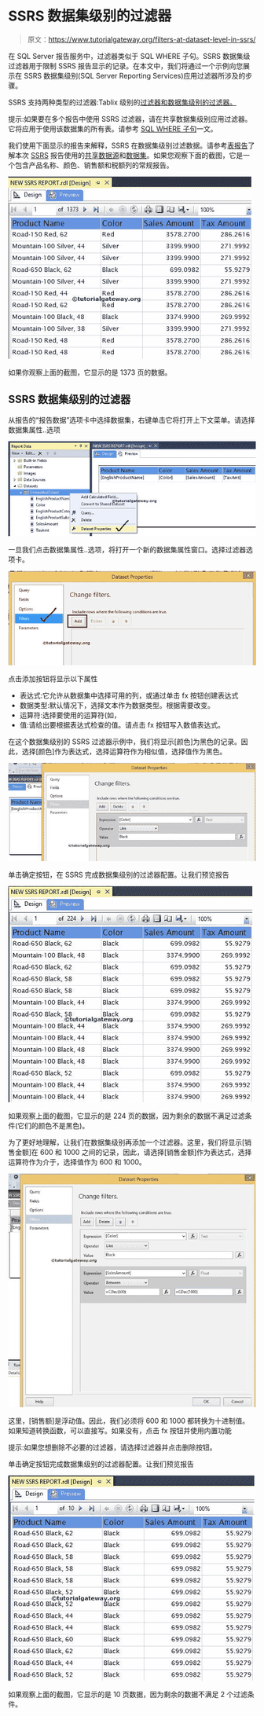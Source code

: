 # SSRS 数据集级别的过滤器

> 原文：<https://www.tutorialgateway.org/filters-at-dataset-level-in-ssrs/>

在 SQL Server 报告服务中，过滤器类似于 SQL WHERE 子句。SSRS 数据集级过滤器用于限制 SSRS 报告显示的记录。在本文中，我们将通过一个示例向您展示在 SSRS 数据集级别(SQL Server Reporting Services)应用过滤器所涉及的步骤。

SSRS 支持两种类型的过滤器:Tablix 级别的[过滤器和数据集级别的过滤器。](https://www.tutorialgateway.org/filters-at-tablix-level-in-ssrs/)

提示:如果要在多个报告中使用 SSRS 过滤器，请在共享数据集级别应用过滤器。它将应用于使用该数据集的所有表。请参考 [SQL WHERE 子句](https://www.tutorialgateway.org/sql-where-clause/)一文。

我们使用下面显示的报告来解释，SSRS 在数据集级别过滤数据。请参考[表报告](https://www.tutorialgateway.org/ssrs-table-report/)了解本次 [SSRS](https://www.tutorialgateway.org/ssrs/) 报告使用的[共享数据源](https://www.tutorialgateway.org/ssrs-shared-data-source/)和[数据集](https://www.tutorialgateway.org/shared-dataset-in-ssrs/)。如果您观察下面的截图，它是一个包含产品名称、颜色、销售额和税额列的常规报告。

![Filters at Dataset Level in SSRS 1](img/a5fcfc1e56310ae1245e3bdf8d61c1d2.png)

如果你观察上面的截图，它显示的是 1373 页的数据。

## SSRS 数据集级别的过滤器

从报告的“报告数据”选项卡中选择数据集，右键单击它将打开上下文菜单。请选择数据集属性..选项

![Filters at Dataset Level in SSRS 2](img/bbb7c6d033e66da790bd2e31dd20683e.png)

一旦我们点击数据集属性..选项，将打开一个新的数据集属性窗口。选择过滤器选项卡。

![Filters at Dataset Level in SSRS 3](img/771c3ae3e7ab97d2251835a195fb85a9.png)

点击添加按钮将显示以下属性

*   表达式:它允许从数据集中选择可用的列，或通过单击 fx 按钮创建表达式
*   数据类型:默认情况下，选择文本作为数据类型。根据需要改变。
*   运算符:选择要使用的运算符(如，
*   值:请给出要根据表达式检查的值。请点击 fx 按钮写入数值表达式。

在这个数据集级别的 SSRS 过滤器示例中，我们将显示[颜色]为黑色的记录。因此，选择[颜色]作为表达式，选择运算符作为相似值，选择值作为黑色。

![Filters at Dataset Level in SSRS 4](img/b26b93621055b24aaff962c04ce89ff9.png)

单击确定按钮，在 SSRS 完成数据集级别的过滤器配置。让我们预览报告

![Filtering data at Dataset Level in SSRS 2014 4](img/a6d35f65b35162adf0ea367ea05d4d27.png)

如果观察上面的截图，它显示的是 224 页的数据，因为剩余的数据不满足过滤条件(它们的颜色不是黑色)。

为了更好地理解，让我们在数据集级别再添加一个过滤器。这里，我们将显示[销售金额]在 600 和 1000 之间的记录，因此，请选择[销售金额]作为表达式，选择运算符作为介于，选择值作为 600 和 1000。

![Filtering data at Dataset Level in SSRS 2014 5](img/d3af33675017661446b6186df188de48.png)

这里，[销售额]是浮动值。因此，我们必须将 600 和 1000 都转换为十进制值。如果知道转换函数，可以直接写。如果没有，点击 fx 按钮并使用内置功能

提示:如果您想删除不必要的过滤器，请选择过滤器并点击删除按钮。

单击确定按钮完成数据集级别的过滤器配置。让我们预览报告

![Filtering data at Dataset Level in SSRS 2014 6](img/72b598b24b3be5ca4ab48ae9fd70cee2.png)

如果观察上面的截图，它显示的是 10 页数据，因为剩余的数据不满足 2 个过滤条件。